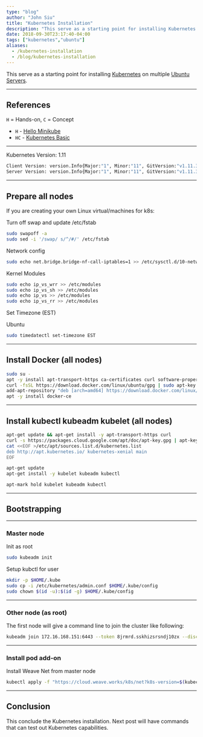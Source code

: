 ```yaml
---
type: "blog"
author: "John Siu"
title: "Kubernetes Installation"
description: "This serve as a starting point for installing Kubernetes on multiple Ubuntu Servers."
date: 2018-09-30T23:17:40-04:00
tags: ["kubernetes","ubuntu"]
aliases:
  - /kubernetes-installation
  - /blog/kubernetes-installation
---
```


This serve as a starting point for installing [Kubernetes](https://k8s.io) on multiple [Ubuntu Servers](https://www.ubuntu.com/server).
<!--more-->

---

## References

`H` = Hands-on, `C` = Concept

- `H` - [Hello Minikube](https://kubernetes.io/docs/tutorials/hello-minikube/)
- `HC` - [Kubernetes Basic](https://kubernetes.io/docs/tutorials/kubernetes-basics/)

---

Kubernetes Version: 1.11

```sh
Client Version: version.Info{Major:"1", Minor:"11", GitVersion:"v1.11.3", GitCommit:"a4529464e4629c21224b3d52edfe0ea91b072862", GitTreeState:"clean", BuildDate:"2018-09-09T18:02:47Z", GoVersion:"go1.10.3", Compiler:"gc", Platform:"linux/amd64"}
Server Version: version.Info{Major:"1", Minor:"11", GitVersion:"v1.11.3", GitCommit:"a4529464e4629c21224b3d52edfe0ea91b072862", GitTreeState:"clean", BuildDate:"2018-09-09T17:53:03Z", GoVersion:"go1.10.3", Compiler:"gc", Platform:"linux/amd64"}
```

---

## Prepare all nodes

If you are creating your own Linux virtual/machines for k8s:

Turn off swap and update /etc/fstab

```sh
sudo swapoff -a
sudo sed -i '/swap/ s/^/#/' /etc/fstab
```

Network config

```sh
sudo echo net.bridge.bridge-nf-call-iptables=1 >> /etc/sysctl.d/10-network-security.conf
```

Kernel Modules

```sh
sudo echo ip_vs_wrr >> /etc/modules
sudo echo ip_vs_sh >> /etc/modules
sudo echo ip_vs >> /etc/modules
sudo echo ip_vs_rr >> /etc/modules
```

Set Timezone (EST)

Ubuntu

```sh
sudo timedatectl set-timezone EST
```

---

## Install Docker (all nodes)

```sh
sudo su -
apt -y install apt-transport-https ca-certificates curl software-properties-common
curl -fsSL https://download.docker.com/linux/ubuntu/gpg | sudo apt-key add -
add-apt-repository "deb [arch=amd64] https://download.docker.com/linux/ubuntu $(lsb_release -cs) stable"
apt -y install docker-ce
```

---

## Install kubectl kubeadm kubelet (all nodes)

```sh
apt-get update && apt-get install -y apt-transport-https curl
curl -s https://packages.cloud.google.com/apt/doc/apt-key.gpg | apt-key add -
cat <<EOF >/etc/apt/sources.list.d/kubernetes.list
deb http://apt.kubernetes.io/ kubernetes-xenial main
EOF

apt-get update
apt-get install -y kubelet kubeadm kubectl

apt-mark hold kubelet kubeadm kubectl
```

---

## Bootstrapping

---

### Master node

Init as root

```sh
sudo kubeadm init
```

Setup kubctl for user

```sh
mkdir -p $HOME/.kube
sudo cp -i /etc/kubernetes/admin.conf $HOME/.kube/config
sudo chown $(id -u):$(id -g) $HOME/.kube/config
```

---

### Other node (as root)

The first node will give a command line to join the cluster like
following:

```sh
kubeadm join 172.16.168.151:6443 --token 8jrmrd.sskhizsrsndj10zx --discovery-token-ca-cert-hash sha256:a7b98ae8e51a598141d9e9678669ac1372afca7cda1c4e603070adb34fbd2985
```

---

### Install pod add-on

Install Weave Net from master node

```sh
kubectl apply -f "https://cloud.weave.works/k8s/net?k8s-version=$(kubectl version | base64 | tr -d '\n')"
```

---

## Conclusion

This conclude the Kubernetes installation. Next post will have commands that can test out Kubernetes capabilities.
